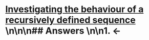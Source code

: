 # [Investigating the behaviour of a recursively defined sequence](https://projecteuler.net/problem=197) \n\n\n## Answers \n\n1. &larr;
